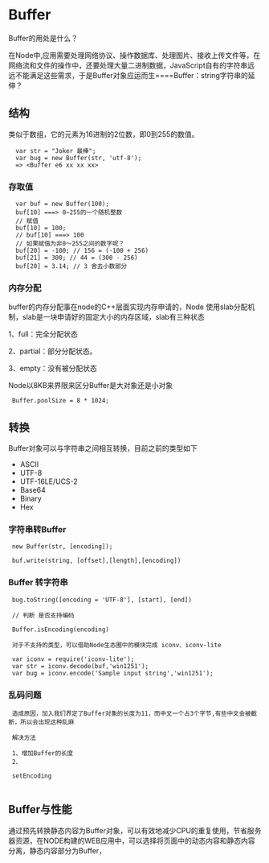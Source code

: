 
# Buffer

Buffer的用处是什么？

在Node中,应用需要处理网络协议、操作数据库、处理图片、接收上传文件等，在网络流和文件的操作中，还要处理大量二进制数据，JavaScript自有的字符串远远不能满足这些需求，于是Buffer对象应运而生====Buffer：string字符串的延伸？

## 结构

类似于数组，它的元素为16进制的2位数，即0到255的数值。

```node
  var str = "Joker 最棒";
  var bug = new Buffer(str, 'utf-8');
  => <Buffer e6 xx xx xx>
```

### 存取值
```node
  var buf = new Buffer(100);
  buf[10] ===> 0~255的一个随机整数
  // 赋值
  buf[10] = 100;
  // buf[10] ===> 100
  // 如果赋值为非0～255之间的数字呢？
  buf[20] = -100; // 156 = (-100 + 256)
  buf[21] = 300; // 44 = (300 - 256)
  buf[20] = 3.14; // 3 舍去小数部分

```

### 内存分配

buffer的内存分配事在node的C++层面实现内存申请的，Node 使用slab分配机制，slab是一块申请好的固定大小的内存区域，slab有三种状态

1、full：完全分配状态

2、partial：部分分配状态。

3、empty：没有被分配状态

Node以8KB来界限来区分Buffer是大对象还是小对象

```
 Buffer.poolSize = 8 * 1024;
```

## 转换

Buffer对象可以与字符串之间相互转换，目前之前的类型如下

- ASCII
- UTF-8
- UTF-16LE/UCS-2
- Base64
- Binary
- Hex

### 字符串转Buffer
 ```
  new Buffer(str, [encoding]);
  
  buf.write(string, [offset],[length],[encoding])
 ```
### Buffer 转字符串

```node
 bug.toString([encoding = 'UTF-8'], [start], [end])
 
 // 判断 是否支持编码
 
 Buffer.isEncoding(encoding)
 
 对于不支持的类型，可以借助Node生态圈中的模块完成 iconv、iconv-lite
 
 var iconv = require('iconv-lite');
 var str = iconv.decode(buf,'win1251');
 var bug = iconv.encode('Sample input string','win1251');
```

### 乱码问题
```
 造成原因，加入我们界定了Buffer对象的长度为11，而中文一个占3个字节,有些中文会被截断，所以会出现这种乱麻
 
 解决方法
 
 1、增加Buffer的长度
 2、
 
 setEncoding
 
```


## Buffer与性能
通过预先转换静态内容为Buffer对象，可以有效地减少CPU的重复使用，节省服务器资源，在NODE构建的WEB应用中，可以选择将页面中的动态内容和静态内容分离，静态内容部分为Buffer，







